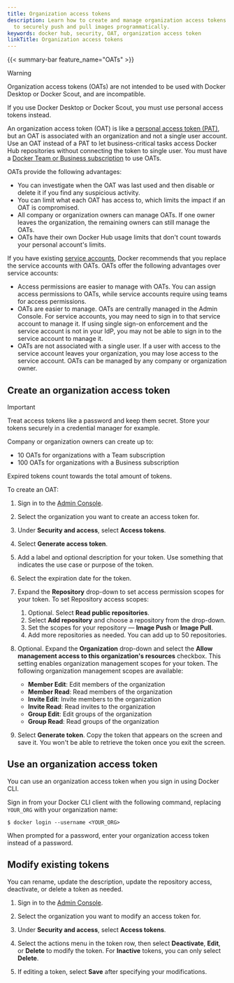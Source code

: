 ```yaml
---
title: Organization access tokens
description: Learn how to create and manage organization access tokens
  to securely push and pull images programmatically.
keywords: docker hub, security, OAT, organization access token
linkTitle: Organization access tokens
---
```


{{< summary-bar feature_name="OATs" >}}

> [!WARNING]
>
> Organization access tokens (OATs) are not intended to be used with Docker
> Desktop or Docker Scout, and are incompatible.
>
> If you use Docker Desktop or Docker Scout, you must use personal
> access tokens instead.

An organization access token (OAT) is like a [personal access token
(PAT)](/security/for-developers/access-tokens/), but an OAT is associated with
an organization and not a single user account. Use an OAT instead of a PAT to
let business-critical tasks access Docker Hub repositories without connecting
the token to single user. You must have a [Docker Team or Business
subscription](/subscription/core-subscription/details/) to use OATs.

OATs provide the following advantages:

- You can investigate when the OAT was last used and then disable or delete it
  if you find any suspicious activity.
- You can limit what each OAT has access to, which limits the impact if an OAT
  is compromised.
- All company or organization owners can manage OATs. If one owner leaves the
  organization, the remaining owners can still manage the OATs.
- OATs have their own Docker Hub usage limits that don't count towards your
  personal account's limits.

If you have existing [service accounts](/docker-hub/service-accounts/),
Docker recommends that you replace the service accounts with OATs. OATs offer
the following advantages over service accounts:

- Access permissions are easier to manage with OATs. You can assign access
  permissions to OATs, while service accounts require using teams for access
  permissions.
- OATs are easier to manage. OATs are centrally managed in the Admin Console.
  For service accounts, you may need to sign in to that service account to
  manage it. If using single sign-on enforcement and the service account is not
  in your IdP, you may not be able to sign in to the service account to manage
  it.
- OATs are not associated with a single user. If a user with access to the
  service account leaves your organization, you may lose access to the service
  account. OATs can be managed by any company or organization owner.

## Create an organization access token

> [!IMPORTANT]
>
> Treat access tokens like a password and keep them secret. Store your tokens
> securely in a credential manager for example.

Company or organization owners can create up to:
- 10 OATs for organizations with a Team subscription
- 100 OATs for organizations with a Business subscription

Expired tokens count towards the total amount of tokens.

To create an OAT:

1. Sign in to the [Admin Console](https://app.docker.com/admin).

2. Select the organization you want to create an access token for.

3. Under **Security and access**, select **Access tokens**.

4. Select **Generate access token**.

5. Add a label and optional description for your token. Use something that
indicates the use case or purpose of the token.

6. Select the expiration date for the token.

7. Expand the **Repository** drop-down to set access permission
scopes for your token. To set Repository access scopes:
    1. Optional. Select **Read public repositories**.
    2. Select **Add repository** and choose a repository from the drop-down.
    3. Set the scopes for your repository &mdash; **Image Push** or
    **Image Pull**.
    4. Add more repositories as needed. You can add up to 50 repositories.

8. Optional. Expand the **Organization** drop-down and select the
**Allow management access to this organization's resources** checkbox. This
setting enables organization management scopes for your token. The following
organization management scopes are available:
    - **Member Edit**: Edit members of the organization
    - **Member Read**: Read members of the organization
    - **Invite Edit**: Invite members to the organization
    - **Invite Read**: Read invites to the organization
    - **Group Edit**: Edit groups of the organization
    - **Group Read**: Read groups of the organization

9. Select **Generate token**. Copy the token that appears on the screen
   and save it. You won't be able to retrieve the token once you exit the
   screen.

## Use an organization access token

You can use an organization access token when you sign in using Docker CLI.

Sign in from your Docker CLI client with the following command, replacing
`YOUR_ORG` with your organization name:

```console
$ docker login --username <YOUR_ORG>
```

When prompted for a password, enter your organization access token instead of a
password.

## Modify existing tokens

You can rename, update the description, update the repository access,
deactivate, or delete a token as needed.

1. Sign in to the [Admin Console](https://app.docker.com/admin).

2. Select the organization you want to modify an access token for.

3. Under **Security and access**, select **Access tokens**.

4. Select the actions menu in the token row, then select
   **Deactivate**, **Edit**, or **Delete** to modify the token. For **Inactive**
   tokens, you can only select **Delete**.

5. If editing a token, select **Save** after specifying your modifications.
